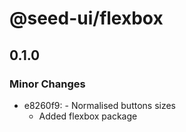 # @seed-ui/flexbox

## 0.1.0
### Minor Changes

- e8260f9: - Normalised buttons sizes
  - Added flexbox package

